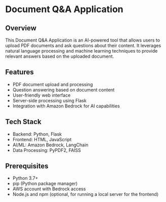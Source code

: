 # Document Q&A Application

## Overview

This Document Q&A Application is an AI-powered tool that allows users to upload PDF documents and ask questions about their content. It leverages natural language processing and machine learning techniques to provide relevant answers based on the uploaded document.

## Features

- PDF document upload and processing
- Question answering based on document content
- User-friendly web interface
- Server-side processing using Flask
- Integration with Amazon Bedrock for AI capabilities

## Tech Stack

- Backend: Python, Flask
- Frontend: HTML, JavaScript
- AI/ML: Amazon Bedrock, LangChain
- Data Processing: PyPDF2, FAISS

## Prerequisites

- Python 3.7+
- pip (Python package manager)
- AWS account with Bedrock access
- Node.js and npm (optional, for running a local server for the frontend)

